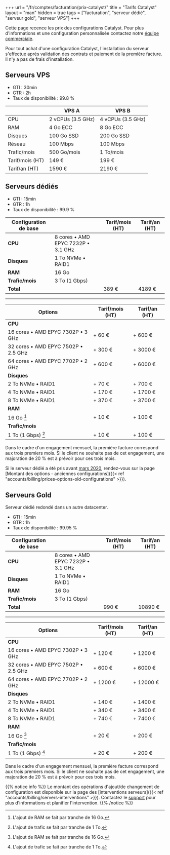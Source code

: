 +++
url = "/fr/comptes/facturation/prix-catalyst/"
title = "Tarifs Catalyst"
layout = "man"
hidden = true
tags = ["facturation", "serveur dédié", "serveur gold", "serveur VPS"]
+++

Cette page recence les prix des configurations Catalyst. Pour plus d'informations et une configuration personnalisée contactez notre [équipe commerciale](https://www.alwaysdata.com/fr/catalyst/).

Pour tout achat d'une configuration Catalyst, l'installation du serveur s'effectue après validation des contrats et paiement de la première facture. Il n'y a pas de frais d'installation.

## Serveurs VPS

* GTI : 30min
* GTR : 2h
* Taux de disponibilité : 99.8 %


|                 | VPS A             | VPS B             |
| --------------- | ----------------- | ----------------- |
| CPU             | 2 vCPUs (3.5 GHz) | 4 vCPUs (3.5 GHz) |
| RAM             | 4 Go ECC          | 8 Go ECC          |
| Disques         | 100 Go SSD        | 200 Go SSD        |
| Réseau          | 100 Mbps          | 100 Mbps          |
| Trafic/mois     | 500 Go/mois       | 1 To/mois         |
| Tarif/mois (HT) | 149 €             | 199 €             |
| Tarif/an (HT)   | 1590 €            | 2190 €            |

## Serveurs dédiés

* GTI : 15min
* GTR : 1h
* Taux de disponibilité : 99.9 %

| Configuration de base |                                    | Tarif/mois (HT) | Tarif/an (HT) |
| --------------------- | ---------------------------------- | --------------- | ------------- |
| **CPU**               | 8 cores • AMD EPYC 7232P • 3.1 GHz |                 |               |
| **Disques**           | 1 To NVMe • RAID1                  |                 |               |
| **RAM**               | 16 Go                              |                 |               |
| **Trafic/mois**       | 3 To (1 Gbps)                      |                 |               |
| **Total**             |                                    | 389 €           | 4189 €        |

---

| Options                             | Tarif/mois (HT) | Tarif/an (HT) |
| ----------------------------------- | --------------- | ------------- |
| **CPU**                             |                 |               |
| 16 cores • AMD EPYC 7302P • 3 GHz   | + 60 €          | + 600 €       |
| 32 cores • AMD EPYC 7502P • 2.5 GHz | + 300 €         | + 3000 €      |
| 64 cores • AMD EPYC 7702P • 2 GHz   | + 600 €         | + 6000 €      |
| **Disques**                         |                 |               |
| 2 To NVMe • RAID1                   | + 70 €          | + 700 €       |
| 4 To NVMe • RAID1                   | + 170 €         | + 1700 €      |
| 8 To NVMe • RAID1                   | + 370 €         | + 3700 €      |
| **RAM**                             |                 |               |
| 16 Go [^1]                          | + 10 €          | + 100 €       |
| **Trafic/mois**                     |                 |               |
| 1 To (1 Gbps) [^2]                  | + 10 €          | + 100 €       |

Dans le cadre d'un engagement mensuel, la première facture correspond aux trois premiers mois. Si le client ne souhaite pas de cet engagement, une majoration de 20 % est à prévoir pour ces trois mois.

Si le serveur dédié a été pris avant [mars 2020](https://blog.alwaysdata.com/fr/2020/03/03/harderware-better-faster-stronger/), rendez-vous sur la page [Montant des options - anciennes configurations]({{< ref "accounts/billing/prices-options-old-configurations" >}}).

## Serveurs Gold

Serveur dédié redondé dans un autre datacenter.

* GTI : 15min
* GTR : 1h
* Taux de disponibilité : 99.95 %

| Configuration de base |                                    | Tarif/mois (HT) | Tarif/an (HT) |
| --------------------- | ---------------------------------- | --------------- | ------------- |
| **CPU**               | 8 cores • AMD EPYC 7232P • 3.1 GHz |                 |               |
| **Disques**           | 1 To NVMe • RAID1                  |                 |               |
| **RAM**               | 16 Go                              |                 |               |
| **Trafic/mois**       | 3 To (1 Gbps)                      |                 |               |
| **Total**             |                                    | 990 €           | 10890 €       |

---

| Options                             | Tarif/mois (HT) | Tarif/an (HT) |
| ----------------------------------- | --------------- | ------------- |
| **CPU**                             |                 |               |
| 16 cores • AMD EPYC 7302P • 3 GHz   | + 120 €         | + 1200 €      |
| 32 cores • AMD EPYC 7502P • 2.5 GHz | + 600 €         | + 6000 €      |
| 64 cores • AMD EPYC 7702P • 2 GHz   | + 1200 €        | + 12000 €     |
| **Disques**                         |                 |               |
| 2 To NVMe • RAID1                   | + 140 €         | + 1400 €      |
| 4 To NVMe • RAID1                   | + 340 €         | + 3400 €      |
| 8 To NVMe • RAID1                   | + 740 €         | + 7400 €      |
| **RAM**                             |                 |               |
| 16 Go [^1]                          | + 20 €          | + 200 €       |
| **Trafic/mois**                     |                 |               |
| 1 To (1 Gbps) [^2]                  | + 20 €          | + 200 €       |

Dans le cadre d'un engagement mensuel, la première facture correspond aux trois premiers mois. Si le client ne souhaite pas de cet engagement, une majoration de 20 % est à prévoir pour ces trois mois.

{{% notice info %}}
Le montant des opérations d'ajout/de changement de configuration est disponible sur la page des [interventions serveurs]({{< ref "accounts/billing/servers-interventions" >}}). Contactez le [support](https://admin.alwaysdata.com/support/add/) pour plus d'informations et planifier l'intervention.
{{% /notice %}}

[^1]: L'ajout de RAM se fait par tranche de 16 Go. 
[^2]: L'ajout de trafic se fait par tranche de 1 To.
